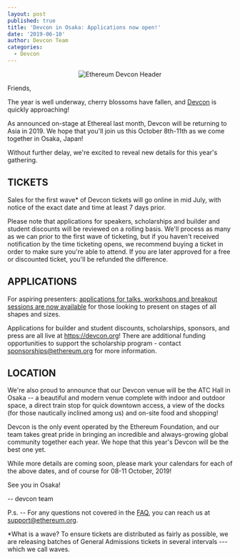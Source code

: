 ```yaml
---
layout: post
published: true
title: 'Devcon in Osaka: Applications now open!'
date: '2019-06-10'
author: Devcon Team
categories:
  - Devcon
---
```


<center><img src="https://blog.ethereum.org/img/2019/06/devcon-banner.jpg" alt="Ethereum Devcon Header"></center>

Friends,

The year is well underway, cherry blossoms have fallen, and [Devcon](https://devcon.org) is quickly approaching!

As announced on-stage at Ethereal last month, Devcon will be returning to Asia in 2019. We hope that you'll join us this October 8th-11th as we come together in Osaka, Japan!

Without further delay, we're excited to reveal new details for this year's gathering.

## TICKETS

Sales for the first wave* of Devcon tickets will go online in mid July, with notice of the exact date and time at least 7 days prior.

Please note that applications for speakers, scholarships and builder and student discounts will be reviewed on a rolling basis. We'll process as many as we can prior to the first wave of ticketing, but if you haven't received notification by the time ticketing opens, we recommend buying a ticket in order to make sure you're able to attend. If you are later approved for a free or discounted ticket, you'll be refunded the difference.

## APPLICATIONS

For aspiring presenters: [applications for talks, workshops and breakout sessions are now available](https://devcon.org/call-for-participation) for those looking to present on stages of all shapes and sizes.

Applications for builder and student discounts, scholarships, sponsors, and press are all live at https://devcon.org! There are additional funding opportunities to support the scholarship program - contact sponsorships@ethereum.org for more information.

## LOCATION

We're also proud to announce that our Devcon venue will be the ATC Hall in Osaka -- a beautiful and modern venue complete with indoor and outdoor space, a direct train stop for quick downtown access, a view of the docks (for those nautically inclined among us) and on-site food and shopping!

Devcon is the only event operated by the Ethereum Foundation, and our team takes great pride in bringing an incredible and always-growing global community together each year. We hope that this year's Devcon will be the best one yet.

While more details are coming soon, please mark your calendars for each of the above dates, and of course for 08-11 October, 2019!

See you in Osaka!

-- devcon team

P.s. -- For any questions not covered in the [FAQ](https://devcon.org/faq), you can reach us at [support@ethereum.org](mailto:support@ethereum.org).

*What is a wave? To ensure tickets are distributed as fairly as possible, we are releasing batches of General Admissions tickets in several intervals --- which we call waves.
